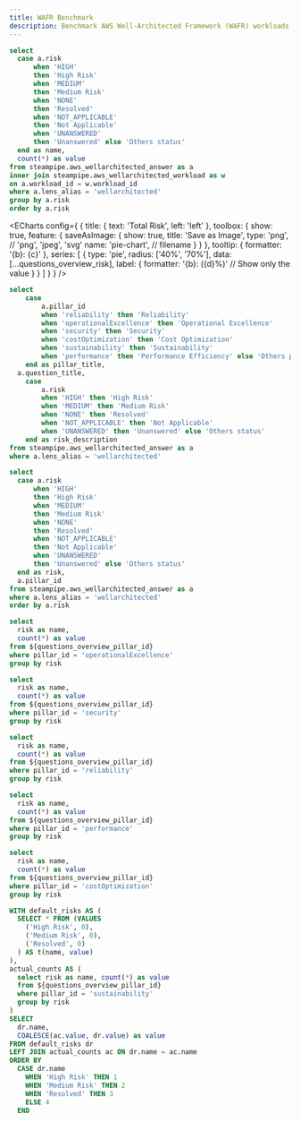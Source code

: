 ```yaml
---
title: WAFR Benchmark
description: Benchmark AWS Well-Architected Framework (WAFR) workloads.
---
```


```sql questions_overview_risk
select 
  case a.risk
      when 'HIGH'
      then 'High Risk'
      when 'MEDIUM'
      then 'Medium Risk'
      when 'NONE'
      then 'Resolved'
      when 'NOT_APPLICABLE'
      then 'Not Applicable'
      when 'UNANSWERED'
      then 'Unanswered' else 'Others status'
  end as name, 
  count(*) as value
from steampipe.aws_wellarchitected_answer as a
inner join steampipe.aws_wellarchitected_workload as w
on a.workload_id = w.workload_id
where a.lens_alias = 'wellarchitected'
group by a.risk
order by a.risk
```

<ECharts config={
    {
      title: {
        text: 'Total Risk',
        left: 'left'
      },
      toolbox: {
        show: true,
        feature: {
          saveAsImage: {
            show: true,
            title: 'Save as Image',
            type: 'png',  // 'png', 'jpeg', 'svg'
            name: 'pie-chart',  // filename
          }
        }
      },
      tooltip: {
          formatter: '{b}: {c}'
      },
      series: [
        {
          type: 'pie',
          radius: ['40%', '70%'],
          data: [...questions_overview_risk],
          label: {
            formatter: '{b}: ({d}%)'  // Show only the value
          }
        }
      ]
      }
    }
/>

```sql questions_overview
select
	case
		a.pillar_id
		when 'reliability' then 'Reliability'
		when 'operationalExcellence' then 'Operational Excellence'
		when 'security' then 'Security'
		when 'costOptimization' then 'Cost Optimization'
		when 'sustainability' then 'Sustainability'
		when 'performance' then 'Performance Efficiency' else 'Others pillars'
	end as pillar_title,
  a.question_title,
	case
		a.risk
		when 'HIGH' then 'High Risk'
		when 'MEDIUM' then 'Medium Risk'
		when 'NONE' then 'Resolved'
		when 'NOT_APPLICABLE' then 'Not Applicable'
		when 'UNANSWERED' then 'Unanswered' else 'Others status'
	end as risk_description
from steampipe.aws_wellarchitected_answer as a
where a.lens_alias = 'wellarchitected'
```
<DataTable data={questions_overview} search=true/>

```sql questions_overview_pillar_id
select 
  case a.risk
      when 'HIGH'
      then 'High Risk'
      when 'MEDIUM'
      then 'Medium Risk'
      when 'NONE'
      then 'Resolved'
      when 'NOT_APPLICABLE'
      then 'Not Applicable'
      when 'UNANSWERED'
      then 'Unanswered' else 'Others status'
  end as risk, 
  a.pillar_id
from steampipe.aws_wellarchitected_answer as a
where a.lens_alias = 'wellarchitected'
order by a.risk
```

```sql questions_overview_operacionalExcellence
select 
  risk as name, 
  count(*) as value
from ${questions_overview_pillar_id}
where pillar_id = 'operationalExcellence'
group by risk
```

```sql questions_overview_security
select 
  risk as name, 
  count(*) as value
from ${questions_overview_pillar_id}
where pillar_id = 'security'
group by risk
```

<Grid cols=2>
  <ECharts config={
      {
        title: {
          text: 'Total Risk - Operacional Excellence',
          left: 'left'
        },
        toolbox: {
          show: true,
          feature: {
            saveAsImage: {
              show: true,
              title: 'Save as Image',
              type: 'png',  // 'png', 'jpeg', 'svg'
              name: 'pie-chart',  // filename
            }
          }
        },
        legend: {
          show: true,
          bottom: 'left',
        },
        tooltip: {
            formatter: '{b}: {c}'
        },
        series: [
          {
            type: 'pie',
            radius: ['25%', '50%'],  // Smaller pie radius
            center: ['50%', '50%'],
            data: [...questions_overview_operacionalExcellence],
            label: {
              formatter: '{d}%',  // Show only the value
            }
          }
        ]
      }
    }
  />
  <ECharts config={
      {
        title: {
          text: 'Total Risk - Security',
          left: 'left'
        },
        toolbox: {
          show: true,
          feature: {
            saveAsImage: {
              show: true,
              title: 'Save as Image',
              type: 'png',  // 'png', 'jpeg', 'svg'
              name: 'pie-chart',  // filename
            }
          }
        },
        legend: {
          show: true,
          bottom: 'left',
        },
        tooltip: {
            formatter: '{b}: {c}'
        },
        series: [
          {
            type: 'pie',
            radius: ['25%', '50%'],  // Smaller pie radius
            center: ['50%', '50%'],
            data: [...questions_overview_security],
            label: {
              formatter: '{d}%'  // Show only the value
            }
          }
        ]
      }
    }
  />
</Grid>

```sql questions_overview_reliability
select 
  risk as name, 
  count(*) as value
from ${questions_overview_pillar_id}
where pillar_id = 'reliability'
group by risk
```

```sql questions_overview_performance
select 
  risk as name, 
  count(*) as value
from ${questions_overview_pillar_id}
where pillar_id = 'performance'
group by risk
```

<Grid cols=2>
  <ECharts config={
      {
        title: {
          text: 'Total Risk - Reliability',
          left: 'left'
        },
        toolbox: {
          show: true,
          feature: {
            saveAsImage: {
              show: true,
              title: 'Save as Image',
              type: 'png',  // 'png', 'jpeg', 'svg'
              name: 'pie-chart',  // filename
            }
          }
        },
        legend: {
          show: true,
          bottom: 'left',
        },
        tooltip: {
            formatter: '{b}: {c}'
        },
        series: [
          {
            type: 'pie',
            radius: ['25%', '50%'],  // Smaller pie radius
            center: ['50%', '50%'],
            data: [...questions_overview_reliability],
            label: {
              formatter: '{d}%'  // Show only the value
            }
          }
        ]
      }
    }
  />
  <ECharts config={
      {
        title: {
          text: 'Total Risk - Performance Efficiency',
          left: 'left'
        },
        toolbox: {
          show: true,
          feature: {
            saveAsImage: {
              show: true,
              title: 'Save as Image',
              type: 'png',  // 'png', 'jpeg', 'svg'
              name: 'pie-chart',  // filename
            }
          }
        },
        legend: {
          show: true,
          bottom: 'left',
        },
        tooltip: {
            formatter: '{b}: {c}'
        },
        series: [
          {
            type: 'pie',
            radius: ['25%', '50%'],  // Smaller pie radius
            center: ['50%', '50%'],
            data: [...questions_overview_performance],
            label: {
              formatter: '{d}%'  // Show only the value
            }
          }
        ]
      }
    }
  />
</Grid>

```sql questions_overview_costOptimization
select 
  risk as name, 
  count(*) as value
from ${questions_overview_pillar_id}
where pillar_id = 'costOptimization'
group by risk
```

```sql questions_overview_sustainability
WITH default_risks AS (
  SELECT * FROM (VALUES 
    ('High Risk', 0),
    ('Medium Risk', 0),
    ('Resolved', 0)
  ) AS t(name, value)
),
actual_counts AS (
  select risk as name, count(*) as value 
  from ${questions_overview_pillar_id}
  where pillar_id = 'sustainability' 
  group by risk
)
SELECT 
  dr.name,
  COALESCE(ac.value, dr.value) as value
FROM default_risks dr
LEFT JOIN actual_counts ac ON dr.name = ac.name
ORDER BY 
  CASE dr.name
    WHEN 'High Risk' THEN 1
    WHEN 'Medium Risk' THEN 2
    WHEN 'Resolved' THEN 3
    ELSE 4
  END

```

<Grid cols=2>
  <ECharts config={
      {
        title: {
          text: 'Total Risk - Cost Optimization',
          left: 'left'
        },
        toolbox: {
          show: true,
          feature: {
            saveAsImage: {
              show: true,
              title: 'Save as Image',
              type: 'png',  // 'png', 'jpeg', 'svg'
              name: 'pie-chart',  // filename
            }
          }
        },
        legend: {
          show: true,
          bottom: 'left',
        },
        tooltip: {
            formatter: '{b}: {c}'
        },
        series: [
          {
            type: 'pie',
            radius: ['25%', '50%'],  // Smaller pie radius
            center: ['50%', '50%'],
            data: [...questions_overview_costOptimization],
            label: {
              formatter: '{d}%'  // Show only the value
            }
          }
        ]
      }
    }
  />
  <ECharts config={
      {
        title: {
          text: 'Total Risk - Sustainability',
          left: 'left'
        },
        legend: {
          show: true,
          bottom: 'left',
        },
        tooltip: {
            formatter: '{b}: {c} ({d}%)'
        },
        series: [
          {
            type: 'pie',
            radius: ['25%', '50%'],  // Smaller pie radius
            center: ['50%', '50%'],
            data: [...questions_overview_sustainability],
            label: {
              formatter: '{d}%'  // Show only the value
            }
          }
        ]
      }
    }
  />
</Grid>
